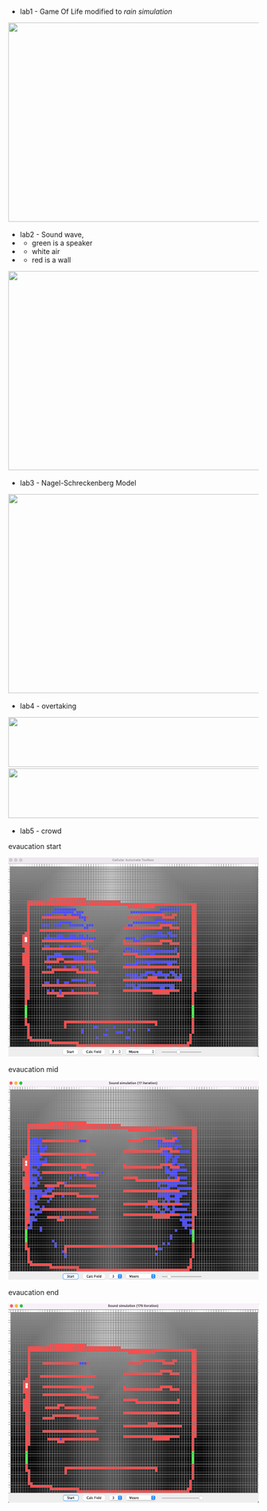 - lab1 -  Game Of Life modified to *rain simulation*

<img src="https://user-images.githubusercontent.com/64365037/156900011-304c8dd6-a540-4c83-8304-9dfe577e5637.png" width="600" height="400" />

- lab2 - Sound wave, 
-  - green is a speaker
-  - white air
-  - red is a wall

<img src="https://user-images.githubusercontent.com/64365037/157445189-741a96e7-b54e-47bd-b734-1f051c868302.png" width="600" height="400" />

- lab3 - Nagel-Schreckenberg Model

<img src="https://user-images.githubusercontent.com/64365037/158628319-78c88288-9cfc-4a8c-9a0f-090b17aa067c.png" width="600" height="400" />

- lab4 - overtaking 
<img src="https://user-images.githubusercontent.com/64365037/159801739-f8308124-13cc-4bb1-b7ab-c22d02da303b.png" width="600" height="100" />

<img src="https://user-images.githubusercontent.com/64365037/159801904-e9819ee6-365e-4d00-96ed-5a617b986b3d.png" width="600" height="100" />


- lab5 - crowd 

evaucation start

<img src="https://github.com/Falon452/discrete-system-modelling/blob/master/lab5-crowd/crowd/evaucation_start.png" width="600" height="400" />

evaucation mid

<img src="https://github.com/Falon452/discrete-system-modelling/blob/master/lab5-crowd/crowd/evaucation_mid.png" width="600" height="400" />

evaucation end

<img src="https://github.com/Falon452/discrete-system-modelling/blob/master/lab5-crowd/crowd/evacuation_end.png" width="600" height="400" />

